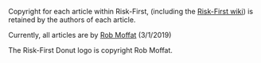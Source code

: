 Copyright for each article within Risk-First, (including the [Risk-First wiki](https://github.com/risk-first/website/wiki)) is retained by the authors of each article.

Currently, all articles are by [Rob Moffat](https://github.com/robmoffat) (3/1/2019)

The Risk-First Donut logo is copyright Rob Moffat.
